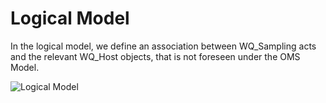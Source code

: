 # Logical Model

In the logical model, we define an association between WQ_Sampling acts and the relevant WQ_Host objects, that is not foreseen under the OMS Model.

![Logical Model](https://github.com/opengeospatial/WaterQualityIE/assets/11915304/d09e7fe5-1be0-47e2-a87d-335ba07cd86c)

